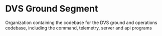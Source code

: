 # DVS Ground Segment

Organization containing the codebase for the DVS ground and operations codebase, including the command, telemetry, server and api programs
